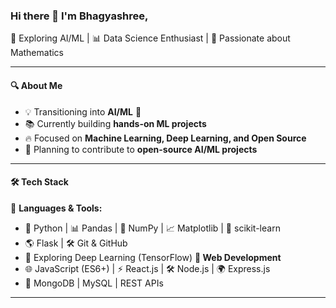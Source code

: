 ### Hi there 👋 I'm Bhagyashree,

<p>
  🚀 Exploring AI/ML | 📊 Data Science Enthusiast | 🧠 Passionate about Mathematics
</p>

---

#### **🔍 About Me**
- 💡 Transitioning into **AI/ML** 🚀  
- 📚 Currently building **hands-on ML projects**  
- 🔥 Focused on **Machine Learning, Deep Learning, and Open Source**  
- 📌 Planning to contribute to **open-source AI/ML projects**  

---

#### **🛠️ Tech Stack**
🚀 **Languages & Tools:**  
- 🐍 Python | 📊 Pandas | 🔢 NumPy | 📈 Matplotlib | 🤖 scikit-learn  
- 🌎 Flask | 🛠️ Git & GitHub  
- 🔬 Exploring Deep Learning (TensorFlow)
**🔹 Web Development**  
- 🌐 JavaScript (ES6+) | ⚡ React.js | 🛠️ Node.js | 🌍 Express.js  
- 🔵 MongoDB | MySQL | REST APIs  

---
<!--
### **📢 Let's Connect!**
💼 **LinkedIn:** [Your LinkedIn](https://linkedin.com/in/your-profile)  
🌐 **GitHub Portfolio:** [Your GitHub](https://github.com/your-username)  

-->


<!--
**Bhagyashree-Bhattacharyya/Bhagyashree-Bhattacharyya** is a ✨ _special_ ✨ repository because its `README.md` (this file) appears on your GitHub profile.

Here are some ideas to get you started:

- 🔭 I’m currently working on ...
- 🌱 I’m currently learning ...
- 👯 I’m looking to collaborate on ...
- 🤔 I’m looking for help with ...
- 💬 Ask me about ...
- 📫 How to reach me: ...
- 😄 Pronouns: ...
- ⚡ Fun fact: ...
-->
